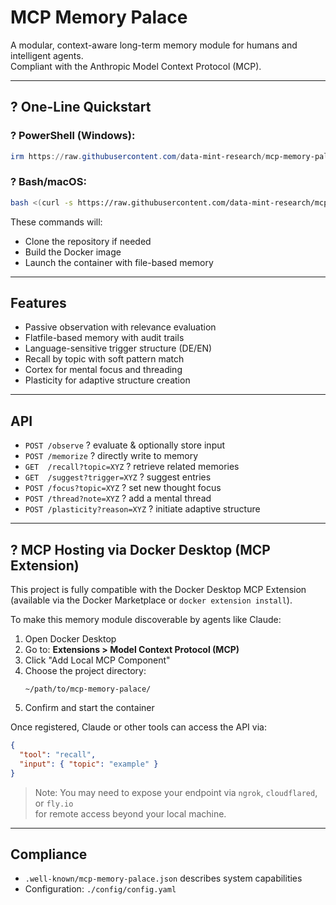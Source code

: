 # MCP Memory Palace

A modular, context-aware long-term memory module for humans and intelligent agents.  
Compliant with the Anthropic Model Context Protocol (MCP).

---

## ? One-Line Quickstart

### ? PowerShell (Windows):
```powershell
irm https://raw.githubusercontent.com/data-mint-research/mcp-memory-palace/main/bootstrap.ps1 | iex
```

### ? Bash/macOS:
```bash
bash <(curl -s https://raw.githubusercontent.com/data-mint-research/mcp-memory-palace/main/bootstrap.sh)
```

These commands will:
- Clone the repository if needed
- Build the Docker image  
- Launch the container with file-based memory

---

## Features

- Passive observation with relevance evaluation
- Flatfile-based memory with audit trails
- Language-sensitive trigger structure (DE/EN)
- Recall by topic with soft pattern match
- Cortex for mental focus and threading
- Plasticity for adaptive structure creation

---

## API

- `POST /observe` ? evaluate & optionally store input
- `POST /memorize` ? directly write to memory
- `GET  /recall?topic=XYZ` ? retrieve related memories
- `GET  /suggest?trigger=XYZ` ? suggest entries
- `POST /focus?topic=XYZ` ? set new thought focus
- `POST /thread?note=XYZ` ? add a mental thread
- `POST /plasticity?reason=XYZ` ? initiate adaptive structure

---

## ? MCP Hosting via Docker Desktop (MCP Extension)

This project is fully compatible with the Docker Desktop MCP Extension  
(available via the Docker Marketplace or `docker extension install`).

To make this memory module discoverable by agents like Claude:

1. Open Docker Desktop
2. Go to: **Extensions > Model Context Protocol (MCP)**
3. Click "Add Local MCP Component"
4. Choose the project directory:
   ```
   ~/path/to/mcp-memory-palace/
   ```
5. Confirm and start the container

Once registered, Claude or other tools can access the API via:

```json
{
  "tool": "recall",
  "input": { "topic": "example" }
}
```

> Note: You may need to expose your endpoint via `ngrok`, `cloudflared`, or `fly.io`  
> for remote access beyond your local machine.

---

## Compliance

- `.well-known/mcp-memory-palace.json` describes system capabilities
- Configuration: `./config/config.yaml`